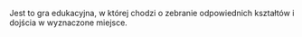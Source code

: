 Jest to gra edukacyjna, w której chodzi o zebranie odpowiednich kształtów i dojścia w wyznaczone miejsce.